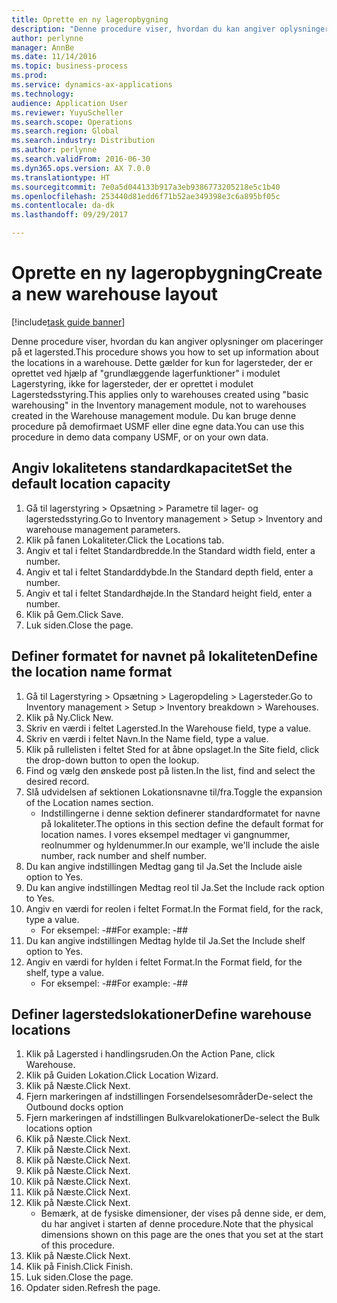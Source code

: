 ```yaml
---
title: Oprette en ny lageropbygning
description: "Denne procedure viser, hvordan du kan angiver oplysninger om placeringer på et lagersted."
author: perlynne
manager: AnnBe
ms.date: 11/14/2016
ms.topic: business-process
ms.prod: 
ms.service: dynamics-ax-applications
ms.technology: 
audience: Application User
ms.reviewer: YuyuScheller
ms.search.scope: Operations
ms.search.region: Global
ms.search.industry: Distribution
ms.author: perlynne
ms.search.validFrom: 2016-06-30
ms.dyn365.ops.version: AX 7.0.0
ms.translationtype: HT
ms.sourcegitcommit: 7e0a5d044133b917a3eb9386773205218e5c1b40
ms.openlocfilehash: 253440d81edd6f71b52ae349398e3c6a895bf05c
ms.contentlocale: da-dk
ms.lasthandoff: 09/29/2017

---
```

# <a name="create-a-new-warehouse-layout"></a><span data-ttu-id="aa36c-103">Oprette en ny lageropbygning</span><span class="sxs-lookup"><span data-stu-id="aa36c-103">Create a new warehouse layout</span></span>

[!include[task guide banner](../../includes/task-guide-banner.md)]

<span data-ttu-id="aa36c-104">Denne procedure viser, hvordan du kan angiver oplysninger om placeringer på et lagersted.</span><span class="sxs-lookup"><span data-stu-id="aa36c-104">This procedure shows you how to set up information about the locations in a warehouse.</span></span> <span data-ttu-id="aa36c-105">Dette gælder for kun for lagersteder, der er oprettet ved hjælp af "grundlæggende lagerfunktioner" i modulet Lagerstyring, ikke for lagersteder, der er oprettet i modulet Lagerstedsstyring.</span><span class="sxs-lookup"><span data-stu-id="aa36c-105">This applies only to warehouses created using "basic warehousing" in the Inventory management module, not to warehouses created in the Warehouse management module.</span></span> <span data-ttu-id="aa36c-106">Du kan bruge denne procedure på demofirmaet USMF eller dine egne data.</span><span class="sxs-lookup"><span data-stu-id="aa36c-106">You can use this procedure in demo data company USMF, or on your own data.</span></span>


## <a name="set-the-default-location-capacity"></a><span data-ttu-id="aa36c-107">Angiv lokalitetens standardkapacitet</span><span class="sxs-lookup"><span data-stu-id="aa36c-107">Set the default location capacity</span></span>
1. <span data-ttu-id="aa36c-108">Gå til lagerstyring > Opsætning > Parametre til lager- og lagerstedsstyring.</span><span class="sxs-lookup"><span data-stu-id="aa36c-108">Go to Inventory management > Setup > Inventory and warehouse management parameters.</span></span>
2. <span data-ttu-id="aa36c-109">Klik på fanen Lokaliteter.</span><span class="sxs-lookup"><span data-stu-id="aa36c-109">Click the Locations tab.</span></span>
3. <span data-ttu-id="aa36c-110">Angiv et tal i feltet Standardbredde.</span><span class="sxs-lookup"><span data-stu-id="aa36c-110">In the Standard width field, enter a number.</span></span>
4. <span data-ttu-id="aa36c-111">Angiv et tal i feltet Standarddybde.</span><span class="sxs-lookup"><span data-stu-id="aa36c-111">In the Standard depth field, enter a number.</span></span>
5. <span data-ttu-id="aa36c-112">Angiv et tal i feltet Standardhøjde.</span><span class="sxs-lookup"><span data-stu-id="aa36c-112">In the Standard height field, enter a number.</span></span>
6. <span data-ttu-id="aa36c-113">Klik på Gem.</span><span class="sxs-lookup"><span data-stu-id="aa36c-113">Click Save.</span></span>
7. <span data-ttu-id="aa36c-114">Luk siden.</span><span class="sxs-lookup"><span data-stu-id="aa36c-114">Close the page.</span></span>

## <a name="define-the-location-name-format"></a><span data-ttu-id="aa36c-115">Definer formatet for navnet på lokaliteten</span><span class="sxs-lookup"><span data-stu-id="aa36c-115">Define the location name format</span></span>
1. <span data-ttu-id="aa36c-116">Gå til Lagerstyring > Opsætning > Lageropdeling > Lagersteder.</span><span class="sxs-lookup"><span data-stu-id="aa36c-116">Go to Inventory management > Setup > Inventory breakdown > Warehouses.</span></span>
2. <span data-ttu-id="aa36c-117">Klik på Ny.</span><span class="sxs-lookup"><span data-stu-id="aa36c-117">Click New.</span></span>
3. <span data-ttu-id="aa36c-118">Skriv en værdi i feltet Lagersted.</span><span class="sxs-lookup"><span data-stu-id="aa36c-118">In the Warehouse field, type a value.</span></span>
4. <span data-ttu-id="aa36c-119">Skriv en værdi i feltet Navn.</span><span class="sxs-lookup"><span data-stu-id="aa36c-119">In the Name field, type a value.</span></span>
5. <span data-ttu-id="aa36c-120">Klik på rullelisten i feltet Sted for at åbne opslaget.</span><span class="sxs-lookup"><span data-stu-id="aa36c-120">In the Site field, click the drop-down button to open the lookup.</span></span>
6. <span data-ttu-id="aa36c-121">Find og vælg den ønskede post på listen.</span><span class="sxs-lookup"><span data-stu-id="aa36c-121">In the list, find and select the desired record.</span></span>
7. <span data-ttu-id="aa36c-122">Slå udvidelsen af sektionen Lokationsnavne til/fra.</span><span class="sxs-lookup"><span data-stu-id="aa36c-122">Toggle the expansion of the Location names section.</span></span>
    * <span data-ttu-id="aa36c-123">Indstillingerne i denne sektion definerer standardformatet for navne på lokaliteter.</span><span class="sxs-lookup"><span data-stu-id="aa36c-123">The options in this section define the default format for location names.</span></span> <span data-ttu-id="aa36c-124">I vores eksempel medtager vi gangnummer, reolnummer og hyldenummer.</span><span class="sxs-lookup"><span data-stu-id="aa36c-124">In our example, we'll include the aisle number, rack number and shelf number.</span></span>  
8. <span data-ttu-id="aa36c-125">Du kan angive indstillingen Medtag gang til Ja.</span><span class="sxs-lookup"><span data-stu-id="aa36c-125">Set the Include aisle option to Yes.</span></span>
9. <span data-ttu-id="aa36c-126">Du kan angive indstillingen Medtag reol til Ja.</span><span class="sxs-lookup"><span data-stu-id="aa36c-126">Set the Include rack option to Yes.</span></span>
10. <span data-ttu-id="aa36c-127">Angiv en værdi for reolen i feltet Format.</span><span class="sxs-lookup"><span data-stu-id="aa36c-127">In the Format field, for the rack, type a value.</span></span>
    * <span data-ttu-id="aa36c-128">For eksempel: -##</span><span class="sxs-lookup"><span data-stu-id="aa36c-128">For example: -##</span></span>  
11. <span data-ttu-id="aa36c-129">Du kan angive indstillingen Medtag hylde til Ja.</span><span class="sxs-lookup"><span data-stu-id="aa36c-129">Set the Include shelf option to Yes.</span></span>
12. <span data-ttu-id="aa36c-130">Angiv en værdi for hylden i feltet Format.</span><span class="sxs-lookup"><span data-stu-id="aa36c-130">In the Format field, for the shelf, type a value.</span></span>
    * <span data-ttu-id="aa36c-131">For eksempel: -##</span><span class="sxs-lookup"><span data-stu-id="aa36c-131">For example: -##</span></span>  

## <a name="define-warehouse-locations"></a><span data-ttu-id="aa36c-132">Definer lagerstedslokationer</span><span class="sxs-lookup"><span data-stu-id="aa36c-132">Define warehouse locations</span></span>
1. <span data-ttu-id="aa36c-133">Klik på Lagersted i handlingsruden.</span><span class="sxs-lookup"><span data-stu-id="aa36c-133">On the Action Pane, click Warehouse.</span></span>
2. <span data-ttu-id="aa36c-134">Klik på Guiden Lokation.</span><span class="sxs-lookup"><span data-stu-id="aa36c-134">Click Location Wizard.</span></span>
3. <span data-ttu-id="aa36c-135">Klik på Næste.</span><span class="sxs-lookup"><span data-stu-id="aa36c-135">Click Next.</span></span>
4. <span data-ttu-id="aa36c-136">Fjern markeringen af indstillingen Forsendelsesområder</span><span class="sxs-lookup"><span data-stu-id="aa36c-136">De-select the Outbound docks option</span></span>
5. <span data-ttu-id="aa36c-137">Fjern markeringen af indstillingen Bulkvarelokationer</span><span class="sxs-lookup"><span data-stu-id="aa36c-137">De-select the Bulk locations option</span></span>
6. <span data-ttu-id="aa36c-138">Klik på Næste.</span><span class="sxs-lookup"><span data-stu-id="aa36c-138">Click Next.</span></span>
7. <span data-ttu-id="aa36c-139">Klik på Næste.</span><span class="sxs-lookup"><span data-stu-id="aa36c-139">Click Next.</span></span>
8. <span data-ttu-id="aa36c-140">Klik på Næste.</span><span class="sxs-lookup"><span data-stu-id="aa36c-140">Click Next.</span></span>
9. <span data-ttu-id="aa36c-141">Klik på Næste.</span><span class="sxs-lookup"><span data-stu-id="aa36c-141">Click Next.</span></span>
10. <span data-ttu-id="aa36c-142">Klik på Næste.</span><span class="sxs-lookup"><span data-stu-id="aa36c-142">Click Next.</span></span>
11. <span data-ttu-id="aa36c-143">Klik på Næste.</span><span class="sxs-lookup"><span data-stu-id="aa36c-143">Click Next.</span></span>
12. <span data-ttu-id="aa36c-144">Klik på Næste.</span><span class="sxs-lookup"><span data-stu-id="aa36c-144">Click Next.</span></span>
    * <span data-ttu-id="aa36c-145">Bemærk, at de fysiske dimensioner, der vises på denne side, er dem, du har angivet i starten af denne procedure.</span><span class="sxs-lookup"><span data-stu-id="aa36c-145">Note that the physical dimensions shown on this page are the ones that you set at the start of this procedure.</span></span>  
13. <span data-ttu-id="aa36c-146">Klik på Næste.</span><span class="sxs-lookup"><span data-stu-id="aa36c-146">Click Next.</span></span>
14. <span data-ttu-id="aa36c-147">Klik på Finish.</span><span class="sxs-lookup"><span data-stu-id="aa36c-147">Click Finish.</span></span>
15. <span data-ttu-id="aa36c-148">Luk siden.</span><span class="sxs-lookup"><span data-stu-id="aa36c-148">Close the page.</span></span>
16. <span data-ttu-id="aa36c-149">Opdater siden.</span><span class="sxs-lookup"><span data-stu-id="aa36c-149">Refresh the page.</span></span>

